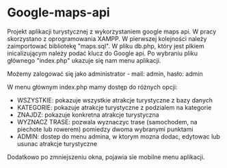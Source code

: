 # Google-maps-api

Projekt aplikacji turystycznej z wykorzystaniem google maps api. W pracy skorzystano z oprogramowania XAMPP. W pierwszej kolejności należy zaimportować bibliotekę "maps.sql". W pliku db.php, który jest plkiem inicalizującym należy podać klucz do Google api. Po wybraniu pliku głównego "index.php" ukazuje się nam menu aplikacji. 

Możemy zalogować się jako administrator - mail: admin, hasło: admin

W menu głównym index.php mamy dostęp do różnych opcji:
- WSZYSTKIE: pokazuje wszystkie atrakcje turystyczne z bazy danych
- KATEGORIE: pokazuje atrakcje turystyczne z podzialem na kategorie
- ZNAJDZ: pokazuje konkretna atrakcje turystyczna
- WYZNACZ TRASE: pozwala wyznaczyc trase (samochodem, na piechote lub rowerem) pomiedzy dwoma wybranymi punktami
- ADMIN: dostep do menu admina, w ktorym mozna dodac, edytowac lub usunac atrakcje turystyczne

Dodatkowo po zmniejszeniu okna, pojawia sie mobilne menu aplikacji.
